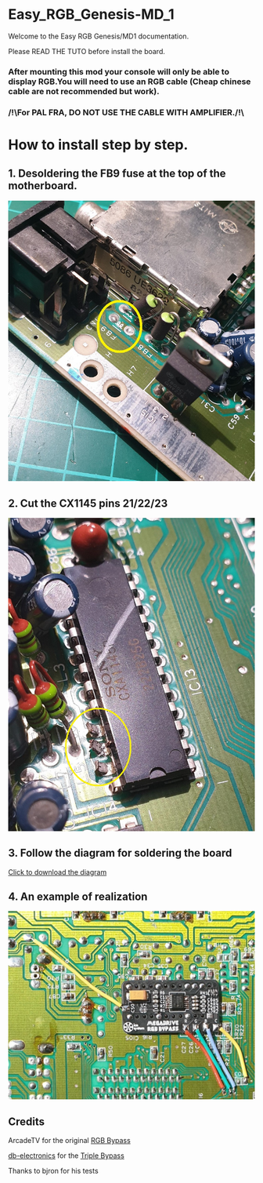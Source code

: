  # Easy_RGB_Genesis-MD_1

Welcome to the Easy RGB Genesis/MD1 documentation.

Please READ THE TUTO before install the board.

### After mounting this mod your console will only be able to display RGB.You will need to use an RGB cable (Cheap chinese cable are not recommended but work).

### /!\For PAL FRA, DO NOT USE THE CABLE WITH AMPLIFIER./!\



# How to install step by step. 

## 1.	Desoldering the FB9 fuse at the top of the motherboard.

![Desoldering FB9 Image](https://github.com/sansors/Easy_RGB_Genesis-MD_1/blob/main/FB9_remove.jpg)

## 2. Cut the CX1145 pins 21/22/23

![Cut CX1145 PINS](https://github.com/sansors/Easy_RGB_Genesis-MD_1/blob/main/CX1145_pins.jpg)

## 3. Follow the diagram for soldering the board

[Click to download the diagram](https://github.com/sansors/Easy_RGB_Genesis-MD_1/blob/main/MD1_PAL_DIAGRAM.jpg?raw=true)

## 4.	An example of realization

![Example](https://github.com/sansors/Easy_RGB_Genesis-MD_1/blob/main/Example3.jpg)

## Credits

ArcadeTV for the original [RGB Bypass](https://www.sega-16.com/forum/showthread.php?28736-RGB-Bypass-PCBs-for-MD1-MD2-SMS1-SMS2-NG-AES)

[db-electronics](https://github.com/db-electronics) for the [Triple Bypass](https://github.com/db-electronics/triple-bypass-kicad)

Thanks to bjron for his tests 
